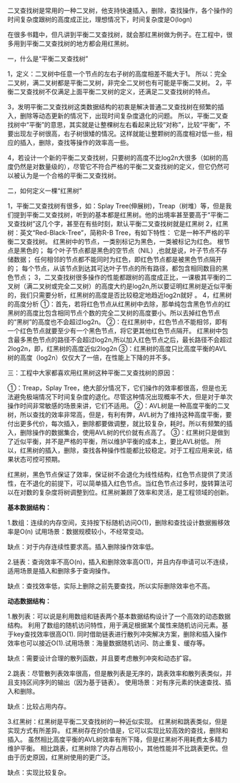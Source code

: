 
二叉查找树是常用的一种二叉树，他支持快速插入，删除，查找操作，各个操作的时间复杂度跟树的高度成正比，理想情况下，时间复杂度是O(logn)

在很多书籍中，但凡讲到平衡二叉查找树，就会那红黑树做为例子。在工程中，很多用到平衡二叉查找树的地方都会用红黑树。

一，什么是“平衡二叉查找树”

1，定义：二叉树中任意一个节点的左右子树的高度相差不能大于1。
所以：完全二叉树，满二叉树都是平衡二叉树，非完全二叉树也有可能是平衡二叉树。
2，平衡二叉查找树不仅满足上面平衡二叉树的定义，还满足二叉查找树的特点。

3，发明平衡二叉查找树这类数据结构的初衷是解决普通二叉查找树在频繁的插入，删除等动态更新的情况下，出现时间复杂度退化的问题。
所以，平衡二叉查找树中“平衡”的意思，其实就是让整棵树左右看起来比较“对称”，比较“平衡”，不要出现左子树很高，右子树很矮的情况。这样就能让整颗树的高度相对低一些，相应的插入，删除，查找等操作的效率高一些。

4，若设计一个新的平衡二叉查找树，只要树的高度不比log2n大很多（如树的高度仍然是对数量级的），尽管它不符合严格的平衡二叉查找树的定义，但它仍然可以被认为是一个合格的平衡二叉查找树。

二，如何定义一棵“红黑树”

1，平衡二叉查找树有很多，如：Splay Tree(伸展树)，Treap（树堆）等，但是我们提到平衡二叉查找树，听到的基本都是红黑树。他的出境率甚至要高于“平衡二叉查找树”这几个字，甚至在有些时刻，默认平衡二叉查找树就是红黑树
2，红黑树：英文“Red-Black-Tree”，简称R-B Tree，有如下特性：
它是一种不严格的平衡二叉查找树。
红黑树中的节点，一类别标记为黑色，一类被标记为红色。
根节点是黑色的；
每个叶子节点都是黑色的空节点（NIL）,也就是说，叶子节点不存储数据；
任何相邻的节点都不能同时为红色，即红色节点都是被黑色节点隔开的；
每个节点，从该节点到达其可达叶子节点的所有路径，都包含相同数目的黑色节点；
3，二叉查找树很多操作的性能都跟树的高度成正比，一课极其平衡的二叉树（满二叉树或完全二叉树）的高度大约是log2n,所以要证明红黑树是近似平衡的，我们只需要分析，红黑树的高度是否比较稳定地趋近log2n就好
。
4，红黑树的高度分析
①：首先，若将红色节点从红黑树中去除，那单纯包含黑色节点的红黑树的高度比包含相同节点个数的完全二叉树的高度要小。所以去掉红色节点的“黑树”的高度也不会超过log2n。
②：在红黑树中，红色节点不能相邻，即有一个红色节点就要至少有一个黑色节点，将它更其他红色节点隔开。
红黑树中包含最多黑色节点的路径不会超过log2n,所以加入红色节点之后，最长路径不会超过2log2n，即，红黑树的高度近似2log2n
③：红黑树的高度只比高度平衡的AVL树的高度（log2n）仅仅大了一倍，在性能上下降的并不多。

三：工程中大家都喜欢用红黑树这种平衡二叉查找树的原因：

①：Treap，Splay Tree，绝大部分情况下，它们操作的效率都很高，但是也无法避免极端情况下时间复杂度的退化。尽管这种情况出现概率不大，但是对于单次操作时间非常敏感的场景来讲，它们不适用。
②：AVL树是一种高度平衡的二叉树，所以查找的效率非常高，但是，有利有弊，AVL树为了维持这种高度平衡，要付出更多代价，每次插入，删除都要做调整，就比较复杂，耗时。所以有频繁的插入，删除操作的数据集合，使用AVL树的代价就有点高了。
③：红黑树只是做到了近似平衡，并不是严格的平衡，所以维护平衡的成本上，要比AVL树低。
所以，红黑树的插入，删除，查找各种操作性能都比较稳定。对于工程应用来说，结果状态可控可预期。

红黑树，黑色节点保证了效率，保证树不会退化为线性结构，红色节点提供了灵活性，在不退化的前提下，可以简单插入红色节点。当红色节点过多时，旋转算法可以在对数的复杂度将树调整到位。红黑树兼顾了效率和灵活，是工程领域的创新。



**基本数据结构：**

1.数组：连续的内存空间，支持按下标随机访问O(1)，删除和查找设计数据搬移效率是O(n) 试用场景：数据规模较小，不经常变动。

缺点：对于内存连续性要求高。插入删除操作效率低。

2.链表：查询效率不高O(n)，插入和删除效率高O(1)，并且内存申请可以不连续，适用场景是插入和删除多于查询操作。

缺点：查找效率低，实际上删除之前先要查找，所以实际删除效率也不高。

**动态数据结构：**

1.散列表：可以说是利用数组和链表两个基本数据结构设计了一个高效的动态数据结构。
利用了数组的随机访问特性，用于满足根据某个属性来随机访问元素。基于key查找效率很高O(1).
同时借助链表进行散列冲突解决方案，删除和插入操作效率也可以接近O(1).试用场景：海量数据随机访问、防止重复、缓存等。

缺点：需要设计合理的散列函数，并且要考虑散列冲突和动态扩容。

2.跳表：尽管散列表效率很高，但是散列表是无序的，跳表效率和散列表类似，并且支持区间序列的输出（因为基于链表）。
使用场景：对有序元素的快速查找、插入和删除。

缺点：比较占用内存。

3.红黑树：红黑树是平衡二叉查找树的一种近似实现。
红黑树和跳表类似，但是实现方式有所差异。
红黑树存在的价值是，它可以实现比较高效的查找，删除和插入。
虽然相比高度平衡的AVL树效率有所下降，但是红黑树不用耗费太多精力维护平衡。
相比跳表，红黑树除了内存占用较小，其他性能并不比跳表更优。但由于历史原因，红黑树使用的更广泛。

缺点：实现比较复杂。